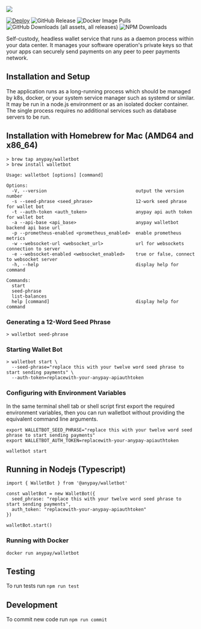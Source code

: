 ![](https://plugins.whatsonchain.com/api/plugin/main/ea8205469186c12f6b23866d3ef50ab84f6f6b82dab43075e0229ab32ca6f5bc/0)


[![Deploy](https://www.herokucdn.com/deploy/button.svg)](https://heroku.com/deploy?template=https://github.com/anypay/walletbot)
![GitHub Release](https://img.shields.io/github/v/release/anypay/walletbot)
![Docker Image Pulls](https://img.shields.io/docker/pulls/anypay/walletbot.svg)
![GitHub Downloads (all assets, all releases)](https://img.shields.io/github/downloads/anypay/walletbot/total)
![NPM Downloads](https://img.shields.io/npm/dy/%40anypay%2Fwalletbot)



Self-custody, headless wallet service that runs as a daemon process within your data center. It manages your software operation's private keys so that your apps can securely send payments on any peer to peer payments network.

## Installation and Setup

The application runs as a long-running process which should be managed by k8s, docker, or your system service manager such as systemd or similar. It may be run in a node.js environment or as an isolated docker container. The single process requires no additional services such as database servers to be run.

## Installation with Homebrew for Mac (AMD64 and x86_64)

```
> brew tap anypay/walletbot
> brew install walletbot
```

```
Usage: walletbot [options] [command]

Options:
  -V, --version                                 output the version number
  -s --seed-phrase <seed_phrase>                12-work seed phrase for wallet bot
  -t --auth-token <auth_token>                  anypay api auth token for wallet bot
  -a --api-base <api_base>                      anypay walletbot backend api base url
  -p --prometheus-enabled <prometheus_enabled>  enable prometheus metrics
  -w --websocket-url <websocket_url>            url for websockets connection to server
  -e --websocket-enabled <websocket_enabled>    true or false, connect to websocket server
  -h, --help                                    display help for command

Commands:
  start
  seed-phrase
  list-balances
  help [command]                                display help for command
```

### Generating a 12-Word Seed Phrase

```
> walletbot seed-phrase
```

### Starting Wallet Bot

```
> walletbot start \
  --seed-phrase="replace this with your twelve word seed phrase to start sending payments" \
  --auth-token=replacewith-your-anypay-apiauthtoken
```

### Configuring with Environment Variables
In the same terminal shell tab or shell script first export the required environment variables,
then you can run walletbot without providing the equivalent command line arguments.

```
export WALLETBOT_SEED_PHRASE="replace this with your twelve word seed phrase to start sending payments"
export WALLETBOT_AUTH_TOKEN=replacewith-your-anypay-apiauthtoken

walletbot start
```

## Running in Nodejs (Typescript)

```
import { WalletBot } from '@anypay/walletbot'

const walletBot = new WalletBot({
  seed_phrase: "replace this with your twelve word seed phrase to start sending payments",
  auth_token: "replacewith-your-anypay-apiauthtoken"
})

walletBot.start()

```

### Running with Docker

`docker run anypay/walletbot`

## Testing

To run tests run `npm run test`

## Development

To commit new code run `npm run commit`


